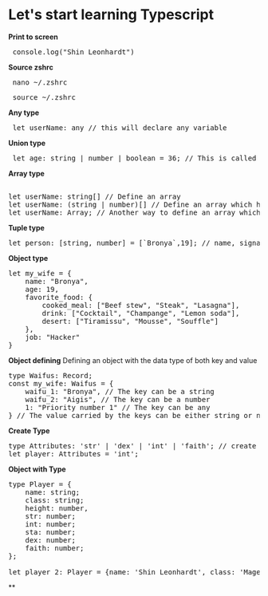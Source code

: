# Let's start learning Typescript

**Print to screen**
<pre> console.log("Shin Leonhardt") </pre>

**Source zshrc**
<pre> nano ~/.zshrc </pre>
<pre> source ~/.zshrc </pre>

**Any type**
<pre> let userName: any // this will declare any variable </pre>

**Union type**
<pre> let age: string | number | boolean = 36; // This is called Union type, anything beside this type will automatically error </pre>

**Array type**
<pre> 
let userName: string[] // Define an array
let userName: (string | number)[] // Define an array which have the union of string and number
let userName: Array<string | number>; // Another way to define an array which have the union of string and number
</pre>

**Tuple type**
<pre>let person: [string, number] = [`Bronya`,19]; // name, signature_number</pre>

**Object type**
<pre>let my_wife = {
    name: "Bronya",
    age: 19,
    favorite_food: {
        cooked_meal: ["Beef stew", "Steak", "Lasagna"],
        drink: ["Cocktail", "Champange", "Lemon soda"],
        desert: ["Tiramissu", "Mousse", "Souffle"]
    },
    job: "Hacker"
}</pre>

**Object defining**
Defining an object with the data type of both key and value
<pre>
type Waifus: Record<string|number|any, string|number>;
const my_wife: Waifus = {
    waifu_1: "Bronya", // The key can be a string 
    waifu_2: "Aigis", // The key can be a number
    1: "Priority number 1" // The key can be any
} // The value carried by the keys can be either string or number since it is declared as string|number
</pre>

**Create Type**
<pre>
type Attributes: 'str' | 'dex' | 'int' | 'faith'; // create a type
let player: Attributes = 'int';
</pre>

**Object with Type**
<pre>
type Player = {
    name: string;
    class: string;
    height: number,
    str: number;
    int: number;
    sta: number;
    dex: number;
    faith: number;
};

let player_2: Player = {name: 'Shin Leonhardt', class: 'Mage', height: 175, str: 40, int: 80, sta: 35, dex:40, faith:19}
</pre>

**